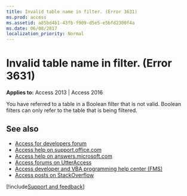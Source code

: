 ```yaml
---
title: Invalid table name in filter. (Error 3631)
ms.prod: access
ms.assetid: a85bd4b1-43fb-f909-d5e5-e5bfd2300f4a
ms.date: 06/08/2017
localization_priority: Normal
---
```



# Invalid table name in filter. (Error 3631)

  

**Applies to:** Access 2013 | Access 2016

You have referred to a table in a Boolean filter that is not valid. Boolean filters can only refer to the table that is being filtered.

## See also

- [Access for developers forum](https://social.msdn.microsoft.com/Forums/office/home?forum=accessdev)
- [Access help on support.office.com](https://support.office.com/search/results?query=Access)
- [Access help on answers.microsoft.com](https://answers.microsoft.com/)
- [Access forums on UtterAccess](https://www.utteraccess.com/forum/index.php?act=idx)
- [Access developer and VBA programming help center (FMS)](https://www.fmsinc.com/MicrosoftAccess/developer/)
- [Access posts on StackOverflow](https://stackoverflow.com/questions/tagged/ms-access)

[!include[Support and feedback](~/includes/feedback-boilerplate.md)]